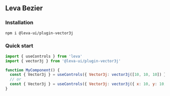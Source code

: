 ## Leva Bezier

### Installation

```bash
npm i @leva-ui/plugin-vector3j
```

### Quick start

```jsx
import { useControls } from 'leva'
import { vector3j } from '@leva-ui/plugin-vector3j'

function MyComponent() {
  const { Vector3j } = useControls({ Vector3j: vector3j([10, 10, 10]) })
  // or
  const { Vector3j } = useControls({ Vector3j: vector3j({ x: 10, y: 10, z: 10 }) })
}
```
